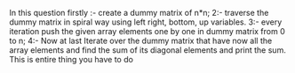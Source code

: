 In this question firstly :- create a dummy matrix of n*n;
2:- traverse the dummy matrix in spiral way using left right, bottom, up variables.
3:- every iteration push the given array elements one by one in dummy matrix from 0 to n;
4:- Now at last Iterate over the dummy matrix that have now all the array elements and find the sum of its diagonal elements and print the sum. This is entire thing you have to do